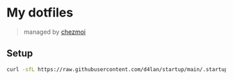# My dotfiles

> managed by [chezmoi](https://www.chezmoi.io/)

## Setup

```bash
curl -sfL https://raw.githubusercontent.com/d4lan/startup/main/.startup.sh | bash
```